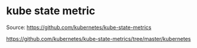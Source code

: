kube state metric
=========================

Source:  https://github.com/kubernetes/kube-state-metrics


https://github.com/kubernetes/kube-state-metrics/tree/master/kubernetes
